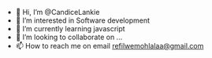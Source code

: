 - 👋 Hi, I’m @CandiceLankie
- 👀 I’m interested in Software development
- 🌱 I’m currently learning javascript
- 💞️ I’m looking to collaborate on ...
- 📫 How to reach me on email refilwemohlalaa@gmail.com

<!---
CandiceLankie/CandiceLankie is a ✨ special ✨ repository because its `README.md` (this file) appears on your GitHub profile.
You can click the Preview link to take a look at your changes.
--->

